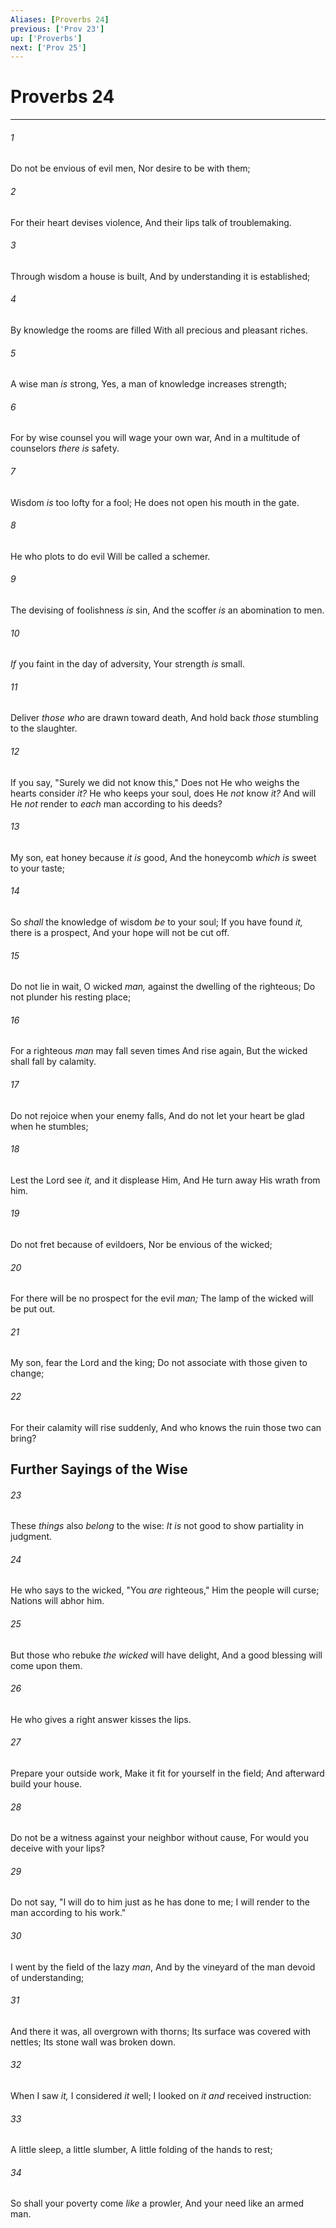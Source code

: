 ```yaml
---
Aliases: [Proverbs 24]
previous: ['Prov 23']
up: ['Proverbs']
next: ['Prov 25']
---
```

# Proverbs 24

***


###### 1 
Do not be envious of evil men, Nor desire to be with them; 

###### 2 
For their heart devises violence, And their lips talk of troublemaking. 

###### 3 
Through wisdom a house is built, And by understanding it is established; 

###### 4 
By knowledge the rooms are filled With all precious and pleasant riches. 

###### 5 
A wise man _is_ strong, Yes, a man of knowledge increases strength; 

###### 6 
For by wise counsel you will wage your own war, And in a multitude of counselors _there is_ safety. 

###### 7 
Wisdom _is_ too lofty for a fool; He does not open his mouth in the gate. 

###### 8 
He who plots to do evil Will be called a schemer. 

###### 9 
The devising of foolishness _is_ sin, And the scoffer _is_ an abomination to men. 

###### 10 
_If_ you faint in the day of adversity, Your strength _is_ small. 

###### 11 
Deliver _those who_ are drawn toward death, And hold back _those_ stumbling to the slaughter. 

###### 12 
If you say, "Surely we did not know this," Does not He who weighs the hearts consider _it?_ He who keeps your soul, does He _not_ know _it?_ And will He _not_ render to _each_ man according to his deeds? 

###### 13 
My son, eat honey because _it is_ good, And the honeycomb _which is_ sweet to your taste; 

###### 14 
So _shall_ the knowledge of wisdom _be_ to your soul; If you have found _it,_ there is a prospect, And your hope will not be cut off. 

###### 15 
Do not lie in wait, O wicked _man,_ against the dwelling of the righteous; Do not plunder his resting place; 

###### 16 
For a righteous _man_ may fall seven times And rise again, But the wicked shall fall by calamity. 

###### 17 
Do not rejoice when your enemy falls, And do not let your heart be glad when he stumbles; 

###### 18 
Lest the Lord see _it,_ and it displease Him, And He turn away His wrath from him. 

###### 19 
Do not fret because of evildoers, Nor be envious of the wicked; 

###### 20 
For there will be no prospect for the evil _man;_ The lamp of the wicked will be put out. 

###### 21 
My son, fear the Lord and the king; Do not associate with those given to change; 

###### 22 
For their calamity will rise suddenly, And who knows the ruin those two can bring? 

## Further Sayings of the Wise 

###### 23 
These _things_ also _belong_ to the wise: _It is_ not good to show partiality in judgment. 

###### 24 
He who says to the wicked, "You _are_ righteous," Him the people will curse; Nations will abhor him. 

###### 25 
But those who rebuke _the wicked_ will have delight, And a good blessing will come upon them. 

###### 26 
He who gives a right answer kisses the lips. 

###### 27 
Prepare your outside work, Make it fit for yourself in the field; And afterward build your house. 

###### 28 
Do not be a witness against your neighbor without cause, For would you deceive with your lips? 

###### 29 
Do not say, "I will do to him just as he has done to me; I will render to the man according to his work." 

###### 30 
I went by the field of the lazy _man_, And by the vineyard of the man devoid of understanding; 

###### 31 
And there it was, all overgrown with thorns; Its surface was covered with nettles; Its stone wall was broken down. 

###### 32 
When I saw _it,_ I considered _it_ well; I looked on _it and_ received instruction: 

###### 33 
A little sleep, a little slumber, A little folding of the hands to rest; 

###### 34 
So shall your poverty come _like_ a prowler, And your need like an armed man.
